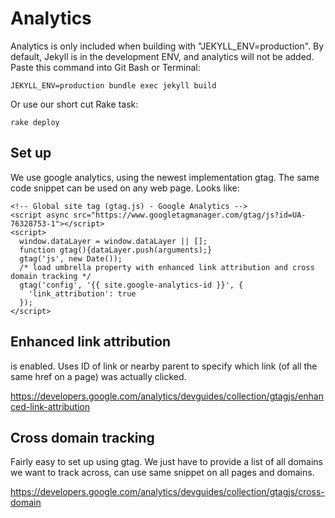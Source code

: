 # Analytics 

Analytics is only included when building with "JEKYLL_ENV=production".
By default, Jekyll is in the development ENV, and analytics will not be added.
Paste this command into Git Bash or Terminal: 

`JEKYLL_ENV=production bundle exec jekyll build`

Or use our short cut Rake task: 

`rake deploy`

## Set up

We use google analytics, using the newest implementation gtag.
The same code snippet can be used on any web page. 
Looks like:

```
<!-- Global site tag (gtag.js) - Google Analytics -->
<script async src="https://www.googletagmanager.com/gtag/js?id=UA-76328753-1"></script>
<script>
  window.dataLayer = window.dataLayer || [];
  function gtag(){dataLayer.push(arguments);}
  gtag('js', new Date());
  /* load umbrella property with enhanced link attribution and cross domain tracking */
  gtag('config', '{{ site.google-analytics-id }}', {
    'link_attribution': true
  });
</script>
```

## Enhanced link attribution 

is enabled. 
Uses ID of link or nearby parent to specify which link (of all the same href on a page) was actually clicked.

https://developers.google.com/analytics/devguides/collection/gtagjs/enhanced-link-attribution

## Cross domain tracking

Fairly easy to set up using gtag. 
We just have to provide a list of all domains we want to track across, can use same snippet on all pages and domains.  

https://developers.google.com/analytics/devguides/collection/gtagjs/cross-domain
